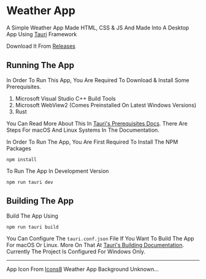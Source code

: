 # **Weather App**

A Simple Weather App Made HTML, CSS & JS And Made Into A Desktop App Using [Tauri](https://tauri.app/) Framework

Download It From [Releases](https://github.com/JhonLikesFloppa/JhonWeatherApp/releases)

## Running The App

In Order To Run This App, You Are Required To Download & Install Some Prerequisites.

1. Microsoft Visual Studio C++ Build Tools
2. Microsoft WebView2 (Comes Preinstalled On Latest Windows Versions)
3. Rust

You Can Read More About This In [Tauri's Prerequisites Docs](https://tauri.app/v1/guides/getting-started/prerequisites). There Are Steps For macOS And Linux Systems In The Documentation.

In Order To Run The App, You Are First Required To Install The NPM Packages
```
npm install
```
To Run The App In Development Version
```
npm run tauri dev
```

## Building The App
Build The App Using
```
npm run tauri build
```
You Can Configure The `tauri.conf.json` File If You Want To Build The App For macOS Or Linux. More On That At [Tauri's Building Documentation](https://tauri.app/v1/guides/building/). Currently The Project Is Configured For Windows Only.
***

App Icon From [Icons8](https://icons8.com)
Weather App Background Unknown...
